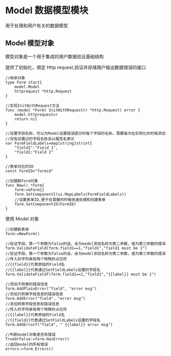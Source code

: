 # Model 数据模型模块

用于处理和用户有关的数据模型


## Model 模型对象

模型对象是一个用于集成的用户数据验证基础结构

提供了初始化，绑定 Http request,验证并存储用户输出数据错误的接口

    //继承对象
    type Form stuct{
        model.Model
        httprequest *http.Request
    }

    //实现InitWithRequest方法
    func (model *Form) InitWithRequest(r *http.Request) error {
        model.httprequest=r
        return nil
    }

    //设置字段名称，可以为Model设置错误提示时每个字段的名称。需要每次在实例化的时候添加
    //没有设置过的字段名称会以属性名表示
    var FormFieldLabels=map[string]strint{
        "field1":"Field 1",
        "field2:"Field 2"
    }

    //表单对应的ID
    const FormID="formid"

    //创建新Form对象
    func New() *Form{
        form:=&Form{}
        form.SetComponentI(ui.MapLabels(FormFieldLabels))
        //设置表单ID,便于在需要的时候快速处理和创建表单
        form.SetComponentID(FormID)
    }

使用 Model 对象

    //创建新表单
    form:=NewForm()

    //验证字段。第一个参数为false的话，会为model添加名称为第二参数，值为第三参数的错误
    form.ValidateField(form.field1==1,"field1","field1 must be 1")
    //验证字段。第一个参数为false的话，会为model添加名称为第二参数，值为第三参数的错误
    //传入的字符串有两个特殊的占位符
    //{{field}}代表原始的Field名
    //{{label}}代表通过SetFieldLabels设置的字段名
    form.ValidateFieldf(form.field1==1,"field1","{{label}} must be 1")

    //添加不转换的错误信息
    form.AddPlainError("field", "error msg")
    //添加只转换字段信息的错误信息
    form.AddError("field", "error msg")
    //添加转换字段信息和错误信息
    //传入的字符串有两个特殊的占位符
    //{{label}}代表原始的Field名
    //{{field}}代表通过SetFieldLabels设置的字段名
    form.AddErrorf("field", " {{label}} error msg")

    //判断model对象是否有错误
    TrueOrFalse:=form.HasError()
    //返回model的所有错误
    errors:=form.Errors()
